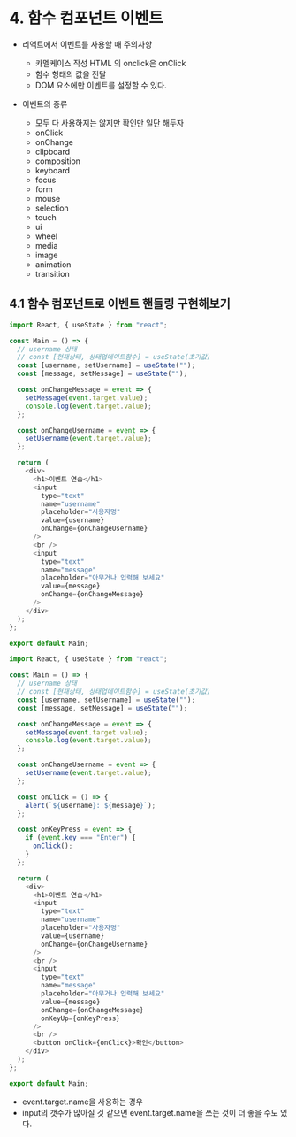 # 4. 함수 컴포넌트 이벤트

- 리액트에서 이벤트를 사용할 때 주의사항

  - 카멜케이스 작성 HTML 의 onclick은 onClick
  - 함수 형태의 값을 전달
  - DOM 요소에만 이벤트를 설정할 수 있다.

- 이벤트의 종류
  - 모두 다 사용하지는 않지만 확인만 일단 해두자
  - onClick
  - onChange
  - clipboard
  - composition
  - keyboard
  - focus
  - form
  - mouse
  - selection
  - touch
  - ui
  - wheel
  - media
  - image
  - animation
  - transition

## 4.1 함수 컴포넌트로 이벤트 핸들링 구현해보기

```js
import React, { useState } from "react";

const Main = () => {
  // username 상태
  // const [현재상태, 상태업데이트함수] = useState(초기값)
  const [username, setUsername] = useState("");
  const [message, setMessage] = useState("");

  const onChangeMessage = event => {
    setMessage(event.target.value);
    console.log(event.target.value);
  };

  const onChangeUsername = event => {
    setUsername(event.target.value);
  };

  return (
    <div>
      <h1>이벤트 연습</h1>
      <input
        type="text"
        name="username"
        placeholder="사용자명"
        value={username}
        onChange={onChangeUsername}
      />
      <br />
      <input
        type="text"
        name="message"
        placeholder="아무거나 입력해 보세요"
        value={message}
        onChange={onChangeMessage}
      />
    </div>
  );
};

export default Main;
```

```js
import React, { useState } from "react";

const Main = () => {
  // username 상태
  // const [현재상태, 상태업데이트함수] = useState(초기값)
  const [username, setUsername] = useState("");
  const [message, setMessage] = useState("");

  const onChangeMessage = event => {
    setMessage(event.target.value);
    console.log(event.target.value);
  };

  const onChangeUsername = event => {
    setUsername(event.target.value);
  };

  const onClick = () => {
    alert(`${username}: ${message}`);
  };

  const onKeyPress = event => {
    if (event.key === "Enter") {
      onClick();
    }
  };

  return (
    <div>
      <h1>이벤트 연습</h1>
      <input
        type="text"
        name="username"
        placeholder="사용자명"
        value={username}
        onChange={onChangeUsername}
      />
      <br />
      <input
        type="text"
        name="message"
        placeholder="아무거나 입력해 보세요"
        value={message}
        onChange={onChangeMessage}
        onKeyUp={onKeyPress}
      />
      <br />
      <button onClick={onClick}>확인</button>
    </div>
  );
};

export default Main;
```

- event.target.name을 사용하는 경우
- input의 갯수가 많아질 것 같으면 event.target.name을 쓰는 것이 더 좋을 수도 있다.
